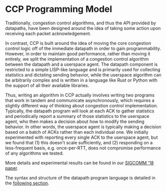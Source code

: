 # CCP Programming Model

Traditionally, congestion control algorithms, and thus the API provided by datapaths, have been designed around the idea of taking some action upon receiving each packet acknowledgement.

In contrast, CCP is built around the idea of moving the core congestion control logic off of the immediate datapath in order to gain programmability. However, in order to maintain good performance, rather than moving it entirely, we split the implementation of a congestion control algorithm between the datapath and a userspace agent. The datapath component is restricted to a simple LISP-like language and is primarily used for collecting statistics and dictating sending behavior, while the userspace algorithm can be arbitrarily complex and is written in a language like Rust or Python with the support of all their available libraries.

Thus, writing an algorithm in CCP actually involves writing two programs that work in tandem and communicate asynchronously, which requires a slightly different way of thinking about congestion control implementation. Typically, the datapath program will look at each ACK to gather statistics and periodically report a summary of those statistics to the userspace agent, who then makes a decision about how to modify the sending behavior. In other words, the userspace agent is typically making a decision based on a batch of ACKs rather than each individual one. We initially experimented with reporting every single ACK to the userspace agent, but we found that (1) this doesn't scale sufficiently, and (2) responding on a less-frequent basis, e.g. once-per-RTT, does not compromise performance of any algorithms we tested. 

More details and experimental results can be found in our [SIGCOMM '18 paper](https://people.csail.mit.edu/frankc/pubs/ccp-sigcomm18.pdf).

The syntax and structure of the datapath program language is detailed in the [following section](../documentation/datapath.md). 
